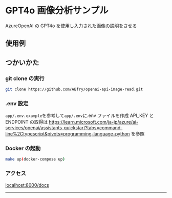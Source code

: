 # GPT4o 画像分析サンプル

AzureOpenAI の GPT4o を使用し入力された画像の説明をさせる

## 使用例

## つかいかた

### git clone の実行

```sh
git clone https://github.com/ABfry/openai-api-image-read.git
```

### .env 設定

`app/.env.example`を参考して`app/.env`に.env ファイルを作成
API_KEY と ENDPOINT の取得は https://learn.microsoft.com/ja-jp/azure/ai-services/openai/assistants-quickstart?tabs=command-line%2Ctypescript&pivots=programming-language-python を参照

### Docker の起動

```sh
make up(docker-compose up)
```

### アクセス

[localhost:8000/docs](localhost:8000/docs)

---
